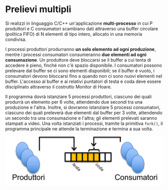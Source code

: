 Prelievi multipli
=================

Si realizzi in linguaggio C/C++ un'applicazione **multi-processo** in
cui P produttori e C consumatori scambiano dati attraverso una buffer
circolare (politica FIFO) di N elementi di tipo intero, allocato in una
memoria condivisa.

I processi produttori produrranno **un solo elemento ad ogni
produzione**, mentre i processi consumatori consumeranno **due elementi
ad ogni consumazione**. Un produttore deve bloccarsi se il buffer a cui
tenta di accedere è pieno, finché non c'è spazio disponibile. I
consumatori possono prelevare dal buffer se ci sono elementi
disponibili; se il buffer è vuoto, i consumatori devono bloccarsi fino a
quando non ci sono nuovi elementi nel buffer. L'accesso al buffer e ai
relativi puntatori di testa e coda deve essere disciplinato attraverso
il costrutto Monitor di Hoare.

Il programma dovrà istanziare 5 processi produttori, ciascuno dei quali
produrrà un elemento per 6 volte, attendendo due secondi tra una
produzione e l'altra. Inoltre, si dovranno istanziare 5 processi
consumatori, ciascuno dei quali preleverà due elementi dal buffer per 3
volte, attendendo un secondo tra una consumazione e l'altra; gli
elementi prelevati saranno stampati a video. Una volta istanziati i
processi, tramite la primitiva `fork()`, il programma principale ne
attende la terminazione e termina a sua volta.

![image](/images/ambiente_globale/produttore_consumatore/prelievi_multipli.png)
